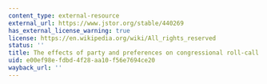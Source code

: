 ```yaml
---
content_type: external-resource
external_url: https://www.jstor.org/stable/440269
has_external_license_warning: true
license: https://en.wikipedia.org/wiki/All_rights_reserved
status: ''
title: The effects of party and preferences on congressional roll-call voting
uid: e00ef98e-fdbd-4f28-aa10-f56e7694ce20
wayback_url: ''
---
```

